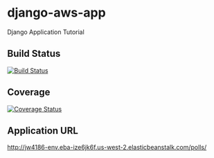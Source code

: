 # django-aws-app
Django Application Tutorial


## Build Status
[![Build Status](https://app.travis-ci.com/jeffwong97/django-aws-app.svg?branch=main)](https://app.travis-ci.com/jeffwong97/django-aws-app)


## Coverage
[![Coverage Status](https://coveralls.io/repos/github/jeffwong97/django-aws-app/badge.svg?branch=main)](https://coveralls.io/github/jeffwong97/django-aws-app?branch=main)


## Application URL
http://jw4186-env.eba-ize6jk6f.us-west-2.elasticbeanstalk.com/polls/
